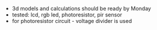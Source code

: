 - 3d models and calculations should be ready by Monday
- tested: lcd, rgb led, photoresistor, pir sensor
- for photoresistor circuit - voltage divider is used
